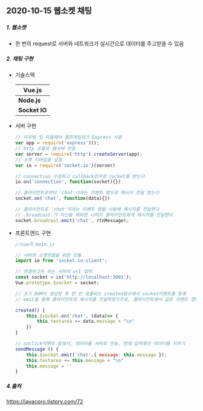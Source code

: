 ## 2020-10-15 웹소켓 채팅

##### 1. 웹소켓

- 한 번의 request로 서버와 네트워크가 실시간으로 데이터를 주고받을 수 있음

##### 2. 채팅 구현

- 기술스택

  | Vue.js        |
  | ------------- |
  | **Node.js**   |
  | **Socket IO** |

- 서버 구현

  ```javascript
  // 라우팅 및 미들웨어 웹프레임워크 Express 사용
  var app = require('express')(); 
  // http 모듈로 웹서버 만듬
  var server = require('http').createServer(app);
  // 소켓 서버임을 설정
  var io = require('socket.io')(server)
  
  // connection 수립하고 callback인자로 socket을 받는다
  io.on('connection', function(socket){})
  
  // 클라이언트로부터 'chat'이라는 이벤트 명으로 메시지 전달 받는다
  socket.on('chat', function(data){})
  
  // 클라이언트로 'chat'이라는 이벤트 명을 사용해 메시지를 전달한다
  // .broadcast.가 자신을 제외한 나머지 클라이언트에게 메시지를 전달한다
  socket.broadcast.emit('chat', rtnMessage);
  
  ```
  
- 프론트엔드 구현

  ```javascript
  //vue의 main.js
  
  // 서버와 소켓연결을 위한 모듈
  import io from 'socket.io-client';
  
  // 연결하고자 하는 서버의 url 입력
  const socket = io('http://localhost:3001');
  Vue.prototype.$socket = socket;
  ```

  ```javascript
  // 초기 DOM이 생성된 후 한 번 호출되는 created함수에서 socket이벤트를 등록
  // emit을 통해 클라이언트로 메시지를 전달하였으므로, 클라이언트에서 같은 이벤트 명으로 서버로부터 데이터를 받는다
  
  created() { 
      this.$socket.on('chat', (data)=> { 
          this.textarea += data.message + "\n" 
      }) 
  }
  ```

  ```javascript
  // onclick이벤트 발생시, 데이터를 서버로 전송, 현재 입력중인 데이터를 지우기
  sendMessage () { 
      this.$socket.emit('chat',{ message: this.message }); 
      this.textarea += this.message + "\n" 
      this.message = '' 
  }
  ```

  

##### 4.출처

https://javacpro.tistory.com/72